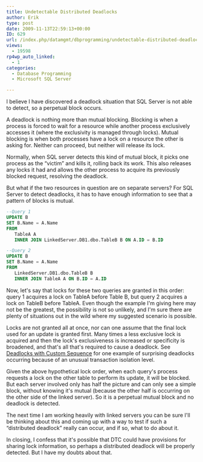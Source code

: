 ```yaml
---
title: Undetectable Distributed Deadlocks
author: Erik
type: post
date: 2009-11-13T22:59:13+00:00
ID: 629
url: /index.php/datamgmt/dbprogramming/undetectable-distributed-deadlocks/
views:
  - 19598
rp4wp_auto_linked:
  - 1
categories:
  - Database Programming
  - Microsoft SQL Server

---
```

I believe I have discovered a deadlock situation that SQL Server is not able to detect, so a perpetual block occurs.

A deadlock is nothing more than mutual blocking. Blocking is when a process is forced to wait for a resource while another process exclusively accesses it (where the exclusivity is managed through locks). Mutual blocking is when both processes have a lock on a resource the other is asking for. Neither can proceed, but neither will release its lock.

Normally, when SQL server detects this kind of mutual block, it picks one process as the “victim” and kills it, rolling back its work. This also releases any locks it had and allows the other process to acquire its previously blocked request, resolving the deadlock.

But what if the two resources in question are on separate servers? For SQL Server to detect deadlocks, it has to have enough information to see that a pattern of blocks is mutual.

```sql
--Query 1
UPDATE B
SET B.Name = A.Name
FROM
   TableA A
   INNER JOIN LinkedServer.DB1.dbo.TableB B ON A.ID = B.ID

--Query 2
UPDATE B
SET B.Name = A.Name
FROM
   LinkedServer.DB1.dbo.TableB B
   INNER JOIN TableA A ON B.ID = A.ID
```

Now, let's say that locks for these two queries are granted in this order: query 1 acquires a lock on TableA before Table B, but query 2 acquires a lock on TableB before TableA. Even though the example I'm giving here may not be the greatest, the possibility is not so unlikely, and I'm sure there are plenty of situations out in the wild where my suggested scenario is possible.

Locks are not granted all at once, nor can one assume that the final lock used for an update is granted first. Many times a less exclusive lock is acquired and then the lock's exclusiveness is increased or specificity is broadened, and that's all that's required to cause a deadlock. See <a href=http://www.sqlmag.com/article/articleid/95538/95538.html>Deadlocks with Custom Sequence</a> for one example of surprising deadlocks occurring because of an unusual transaction isolation level. 

Given the above hypothetical lock order, when each query's process requests a lock on the other table to perform its update, it will be blocked. But each server involved only has half the picture and can only see a simple block, without knowing it's mutual (because the other half is occurring on the other side of the linked server). So it is a perpetual mutual block and no deadlock is detected.

The next time I am working heavily with linked servers you can be sure I'll be thinking about this and coming up with a way to test if such a “distributed deadlock” really can occur, and if so, what to do about it.

In closing, I confess that it's possible that DTC could have provisions for sharing lock information, so perhaps a distributed deadlock will be properly detected. But I have my doubts about that.